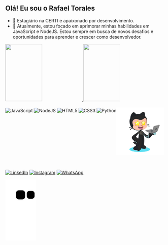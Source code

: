 ## Olá! Eu sou o Rafael Torales
- 🔭 Estagiário na CERTI e apaixonado por desenvolvimento.
- 🌱 Atualmente, estou focado em aprimorar minhas habilidades em JavaScript e NodeJS. Estou sempre em busca de novos desafios e oportunidades para aprender e crescer como desenvolvedor.

<div>
    <a href="https://github.com/RafaelTorales">
    <img height="180em" width="48%" src="https://github-readme-stats.vercel.app/api?username=RafaelTorales&show_icons=true&theme=transparent">
    <img height="180em" width="48%" src="https://github-readme-stats.vercel.app/api/top-langs/?username=RafaelTorales&layout=compact&theme=transparent">
</div>
  
<div style="display: inline-block"><br>
    <img align='center' height="35" width="40" src="https://cdn.jsdelivr.net/gh/devicons/devicon/icons/javascript/javascript-original.svg" alt="JavaScript">
    <img align='center' height="35" width="40" src="https://cdn.jsdelivr.net/gh/devicons/devicon/icons/nodejs/nodejs-original.svg" alt="NodeJS">
    <img align='center' height="35" width="40" src="https://cdn.jsdelivr.net/gh/devicons/devicon/icons/html5/html5-original.svg" alt="HTML5">
    <img align='center' height="35" width="40" src="https://cdn.jsdelivr.net/gh/devicons/devicon/icons/css3/css3-original.svg" alt="CSS3">
    <img align='center' height="35" width="40" src="https://cdn.jsdelivr.net/gh/devicons/devicon/icons/python/python-original.svg" alt="Python">
    <img align='right' height="150" width="150" src="https://github.com/RafaelTorales/RafaelTorales/blob/7074af5568935c65f62dd82123d7e5e0455ab0ec/octocat-1685368034316.png" alt="Octocat">
</div>

##

<div style="display: inline-block"><br>
    <a target="_blank" href="https://www.linkedin.com/in/rafatoraless/"><img src="https://img.shields.io/badge/LinkedIn-0077B5?style=for-the-badge&logo=linkedin&logoColor=white" alt="LinkedIn"></a>
    <a target="_blank" href="https://www.instagram.com/rafaell_torales/"><img src="https://img.shields.io/badge/Instagram-E4405F?style=for-the-badge&logo=instagram&logoColor=white" alt="Instagram"></a>
    <a target="_blank" href="https://wa.me/5548984060681"> <img src="https://img.shields.io/badge/WhatsApp-25D366?style=for-the-badge&logo=whatsapp&logoColor=white" alt="WhatsApp" ></a></a>
    
   ![Snake animation](https://github.com/RafaelTorales/RafaelTorales/blob/output/github-contribution-grid-snake.svg)
</div>

